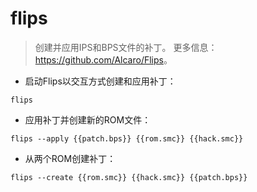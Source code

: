 # flips

> 创建并应用IPS和BPS文件的补丁。
> 更多信息：<https://github.com/Alcaro/Flips>。

- 启动Flips以交互方式创建和应用补丁：

`flips`

- 应用补丁并创建新的ROM文件：

`flips --apply {{patch.bps}} {{rom.smc}} {{hack.smc}}`

- 从两个ROM创建补丁：

`flips --create {{rom.smc}} {{hack.smc}} {{patch.bps}}`